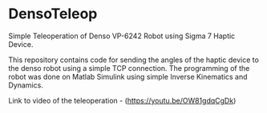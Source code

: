 # DensoTeleop
Simple Teleoperation of Denso VP-6242 Robot using Sigma 7 Haptic Device.

This repository contains code for sending the angles of the haptic device to the denso robot using a simple TCP connection. 
The programming of the robot was done on Matlab Simulink using simple Inverse Kinematics and Dynamics. 

Link to video of the teleoperation - (https://youtu.be/OW81gdqCgDk)
